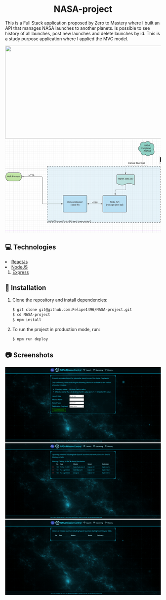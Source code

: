 <div align="center">
<h1 align="center">NASA-project</h1>
<p align="left">This is a Full Stack application proposed by Zero to Mastery where I built an API that manages NASA launches to another planets. Is possible to see history of all launches, post new launches and delete launches by id.
This is a study purpose application where I applied the MVC model.
</p>
<img width="600rem" height="300rem" src="https://upload.wikimedia.org/wikipedia/commons/thumb/b/b5/ModelViewControllerDiagram2.svg/1200px-ModelViewControllerDiagram2.svg.png" />
<img width="600rem" height="300rem" src="./docs/Diagram.png" />
</div>

<h2>💻 Technologies</h2>

<div>
    <bl>
    <li>
    <a href="https://pt-br.reactjs.org/">
    ReactJs
    </a>
    </li>
    <li>
    <a href="https://nodejs.org/en/">
    NodeJS
    <ol>
    <li>
    <a href="http://expressjs.com/pt-br/">Express</a>
    </li>
    </ol>
    </a>
    </li>
    </bl>
</div>

## 🧰 Installation

1. Clone the repository and install dependencies:

   ```bash
   $ git clone git@github.com:Felipe1496/NASA-project.git
   $ cd NASA-project
   $ npm install
   ```

2. To run the project in production mode, run:

   ```bash
   $ npm run deploy
   ```

<h2>📷 Screenshots</h2>
<img src="./docs/Launch.png" />
<img src="./docs/Upcoming.png" />
<img src="./docs/History.png" />

